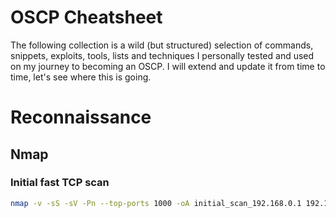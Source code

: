 # OSCP Cheatsheet

The following collection is a wild (but structured) selection of commands, snippets, exploits, tools, lists and techniques I personally tested and used on my journey to becoming an OSCP. I will extend and update it from time to time, let's see where this is going.

# Reconnaissance

## Nmap

### Initial fast TCP scan

```bash
nmap -v -sS -sV -Pn --top-ports 1000 -oA initial_scan_192.168.0.1 192.168.0.1
```